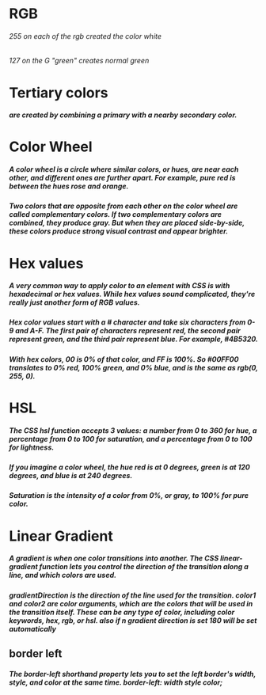 # RGB

###### 255 on each of the rgb created the color white
###### 127 on the G "green" creates normal green
 

  # Tertiary colors 
  
  ##### are created by combining a primary with a nearby secondary color.

  # Color Wheel

  ##### A color wheel is a circle where similar colors, or hues, are near each other, and different ones are further apart. For example, pure red is between the hues rose and orange.

##### Two colors that are opposite from each other on the color wheel are called complementary colors. If two complementary colors are combined, they produce gray. But when they are placed side-by-side, these colors produce strong visual contrast and appear brighter.

# Hex values


##### A very common way to apply color to an element with CSS is with hexadecimal or hex values. While hex values sound complicated, they're really just another form of RGB values.

##### Hex color values start with a # character and take six characters from 0-9 and A-F. The first pair of characters represent red, the second pair represent green, and the third pair represent blue. For example, #4B5320.

##### With hex colors, 00 is 0% of that color, and FF is 100%. So #00FF00 translates to 0% red, 100% green, and 0% blue, and is the same as rgb(0, 255, 0).

# HSL

##### The CSS hsl function accepts 3 values: a number from 0 to 360 for hue, a percentage from 0 to 100 for saturation, and a percentage from 0 to 100 for lightness.

##### If you imagine a color wheel, the hue red is at 0 degrees, green is at 120 degrees, and blue is at 240 degrees.

##### Saturation is the intensity of a color from 0%, or gray, to 100% for pure color.

# Linear Gradient

##### A gradient is when one color transitions into another. The CSS linear-gradient function lets you control the direction of the transition along a line, and which colors are used.

##### gradientDirection is the direction of the line used for the transition. color1 and color2 are color arguments, which are the colors that will be used in the transition itself. These can be any type of color, including color keywords, hex, rgb, or hsl. also if n gradient direction is set 180 will be set automatically

## border left

##### The border-left shorthand property lets you to set the left border's width, style, and color at the same time. border-left: width style color;



